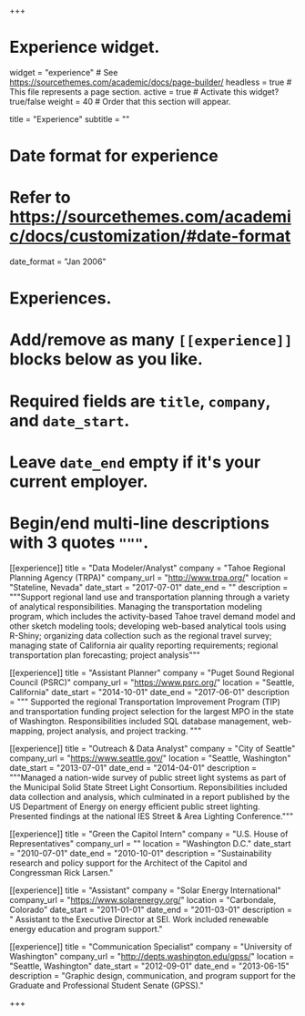 +++
# Experience widget.
widget = "experience"  # See https://sourcethemes.com/academic/docs/page-builder/
headless = true  # This file represents a page section.
active = true  # Activate this widget? true/false
weight = 40  # Order that this section will appear.

title = "Experience"
subtitle = ""

# Date format for experience
#   Refer to https://sourcethemes.com/academic/docs/customization/#date-format
date_format = "Jan 2006"

# Experiences.
#   Add/remove as many `[[experience]]` blocks below as you like.
#   Required fields are `title`, `company`, and `date_start`.
#   Leave `date_end` empty if it's your current employer.
#   Begin/end multi-line descriptions with 3 quotes `"""`.

[[experience]]
  title = "Data Modeler/Analyst"
  company = "Tahoe Regional Planning Agency (TRPA)"
  company_url = "http://www.trpa.org/"
  location = "Stateline, Nevada"
  date_start = "2017-07-01"
  date_end = ""
  description = """Support regional land use and transportation planning through a variety of analytical responsibilities. Managing the transportation modeling program, which includes the activity-based Tahoe travel demand model and other sketch modeling tools; developing web-based analytical tools using R-Shiny; organizing data collection such as the regional travel survey; managing state of California air quality reporting requirements; regional transportation plan forecasting; project analysis"""
  
[[experience]]
  title = "Assistant Planner"
  company = "Puget Sound Regional Council (PSRC)"
  company_url = "https://www.psrc.org/"
  location = "Seattle, California"
  date_start = "2014-10-01"
  date_end = "2017-06-01"
  description = """ Supported the regional Transportation Improvement Program (TIP) and transportation funding project selection for the largest MPO in the state of Washington. Responsibilities included SQL database management, web-mapping, project analysis, and project tracking.
  """

[[experience]]
  title = "Outreach & Data Analyst"
  company = "City of Seattle"
  company_url = "https://www.seattle.gov/"
  location = "Seattle, Washington"
  date_start = "2013-07-01"
  date_end = "2014-04-01"
  description = """Managed a nation-wide survey of public street light systems as part of the Municipal Solid State Street Light Consortium. Reponsibilities included data collection and analysis, which culminated in a report published by the US Department of Energy on energy efficient public street lighting. Presented findings at the national IES Street & Area Lighting Conference."""

[[experience]]
  title = "Green the Capitol Intern"
  company = "U.S. House of Representatives"
  company_url = ""
  location = "Washington D.C."
  date_start = "2010-07-01"
  date_end = "2010-10-01"
  description = "Sustainability research and policy support for the Architect of the Capitol and Congressman Rick Larsen."

[[experience]]
  title = "Assistant"
  company = "Solar Energy International"
  company_url = "https://www.solarenergy.org/"
  location = "Carbondale, Colorado"
  date_start = "2011-01-01"
  date_end = "2011-03-01"
  description = " Assistant to the Executive Director at SEI. Work included renewable energy education and program support."
  
[[experience]]
  title = "Communication Specialist"
  company = "University of Washington"
  company_url = "http://depts.washington.edu/gpss/"
  location = "Seattle, Washington"
  date_start = "2012-09-01"
  date_end = "2013-06-15"
  description = "Graphic design, communication, and program support for the Graduate and Professional Student Senate (GPSS)."

+++
